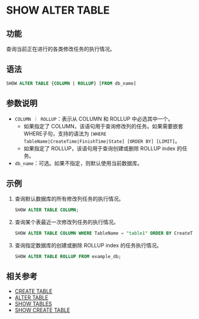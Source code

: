 # SHOW ALTER TABLE

## 功能

查询当前正在进行的各类修改任务的执行情况。

## 语法

```sql
SHOW ALTER TABLE {COLUMN | ROLLUP} [FROM db_name]
```

## 参数说明

- `COLUMN ｜ ROLLUP`：表示从 COLUMN 和 ROLLUP 中必选其中一个。
  - 如果指定了 COLUMN，该语句用于查询修改列的任务。如果需要嵌套WHERE子句，支持的语法为 `[WHERE TableName|CreateTime|FinishTime|State] [ORDER BY] [LIMIT]`。
  - 如果指定了 ROLLUP，该语句用于查询创建或删除 ROLLUP index 的任务。
- `db_name`：可选。如果不指定，则默认使用当前数据库。

## 示例

1. 查询默认数据库的所有修改列任务的执行情况。

    ```sql
    SHOW ALTER TABLE COLUMN;
    ```

2. 查询某个表最近一次修改列任务的执行情况。

    ```sql
    SHOW ALTER TABLE COLUMN WHERE TableName = "table1" ORDER BY CreateTime DESC LIMIT 1;
    ```

3. 查询指定数据库的创建或删除 ROLLUP index 的任务执行情况。

    ```sql
    SHOW ALTER TABLE ROLLUP FROM example_db;
    ````

## 相关参考

- [CREATE TABLE](CREATE%20TABLE.md)
- [ALTER TABLE](ALTER%20TABLE.md)
- [SHOW TABLES](../data-manipulation/SHOW%20TABLES.md)
- [SHOW CREATE TABLE](../data-manipulation/SHOW%20CREATE%20TABLE.md)
